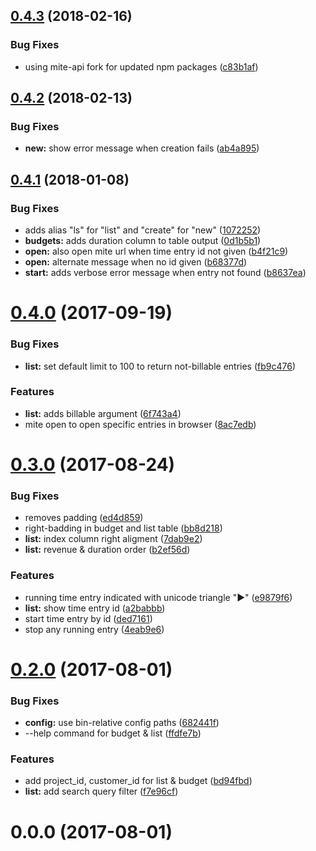 <a name="0.4.3"></a>
## [0.4.3](https://github.com/Ephigenia/mite-cli/compare/v0.4.2...v0.4.3) (2018-02-16)


### Bug Fixes

* using mite-api fork for updated npm packages ([c83b1af](https://github.com/Ephigenia/mite-cli/commit/c83b1af))



<a name="0.4.2"></a>
## [0.4.2](https://github.com/Ephigenia/mite-cli/compare/v0.4.1...v0.4.2) (2018-02-13)


### Bug Fixes

* **new:** show error message when creation fails ([ab4a895](https://github.com/Ephigenia/mite-cli/commit/ab4a895))



<a name="0.4.1"></a>
## [0.4.1](https://github.com/Ephigenia/mite-cli/compare/v0.4.0...v0.4.1) (2018-01-08)


### Bug Fixes

* adds alias "ls" for "list" and "create" for "new" ([1072252](https://github.com/Ephigenia/mite-cli/commit/1072252))
* **budgets:** adds duration column to table output ([0d1b5b1](https://github.com/Ephigenia/mite-cli/commit/0d1b5b1))
* **open:** also open mite url when time entry id not given ([b4f21c9](https://github.com/Ephigenia/mite-cli/commit/b4f21c9))
* **open:** alternate message when no id given ([b68377d](https://github.com/Ephigenia/mite-cli/commit/b68377d))
* **start:** adds verbose error message when entry not found ([b8637ea](https://github.com/Ephigenia/mite-cli/commit/b8637ea))



<a name="0.4.0"></a>
# [0.4.0](https://github.com/Ephigenia/mite-cli/compare/v0.3.0...v0.4.0) (2017-09-19)


### Bug Fixes

* **list:** set default limit to 100 to return not-billable entries ([fb9c476](https://github.com/Ephigenia/mite-cli/commit/fb9c476))


### Features

* **list:** adds billable argument ([6f743a4](https://github.com/Ephigenia/mite-cli/commit/6f743a4))
* mite open to open specific entries in browser ([8ac7edb](https://github.com/Ephigenia/mite-cli/commit/8ac7edb))



<a name="0.3.0"></a>
# [0.3.0](https://github.com/Ephigenia/mite-cli/compare/v0.2.0...v0.3.0) (2017-08-24)


### Bug Fixes

* removes padding ([ed4d859](https://github.com/Ephigenia/mite-cli/commit/ed4d859))
* right-badding in budget and list table ([bb8d218](https://github.com/Ephigenia/mite-cli/commit/bb8d218))
* **list:** index column right aligment ([7dab9e2](https://github.com/Ephigenia/mite-cli/commit/7dab9e2))
* **list:** revenue & duration order ([b2ef56d](https://github.com/Ephigenia/mite-cli/commit/b2ef56d))


### Features

* running time entry indicated with unicode triangle "▶" ([e9879f6](https://github.com/Ephigenia/mite-cli/commit/e9879f6))
* **list:** show time entry id ([a2babbb](https://github.com/Ephigenia/mite-cli/commit/a2babbb))
* start time entry by id ([ded7161](https://github.com/Ephigenia/mite-cli/commit/ded7161))
* stop any running entry ([4eab9e6](https://github.com/Ephigenia/mite-cli/commit/4eab9e6))



<a name="0.2.0"></a>
# [0.2.0](https://github.com/Ephigenia/mite-cli/compare/v0.0.0...v0.2.0) (2017-08-01)


### Bug Fixes

* **config:** use bin-relative config paths ([682441f](https://github.com/Ephigenia/mite-cli/commit/682441f))
* --help command for budget & list ([ffdfe7b](https://github.com/Ephigenia/mite-cli/commit/ffdfe7b))


### Features

* add project_id, customer_id for list & budget ([bd94fbd](https://github.com/Ephigenia/mite-cli/commit/bd94fbd))
* **list:** add search query filter ([f7e96cf](https://github.com/Ephigenia/mite-cli/commit/f7e96cf))



<a name="0.0.0"></a>
# 0.0.0 (2017-08-01)



